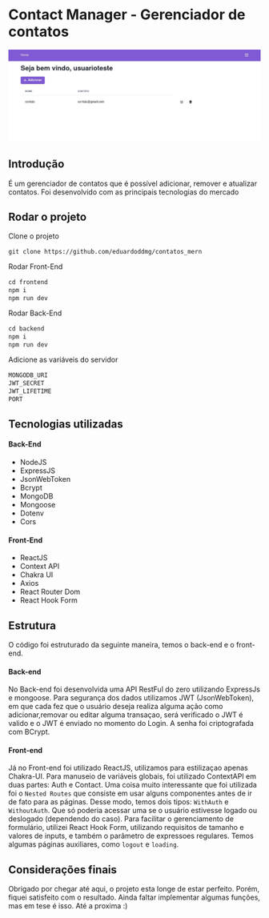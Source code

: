 # Contact Manager - Gerenciador de contatos
![imagem do projeto](screen.jpg)
<br>
## Introdução
É um gerenciador de contatos que é possível adicionar, remover e atualizar contatos. Foi desenvolvido com as principais tecnologias do mercado
## Rodar o projeto
Clone o projeto
```
git clone https://github.com/eduardoddmg/contatos_mern
```
Rodar Front-End
```
cd frontend
npm i
npm run dev
```
Rodar Back-End
```
cd backend
npm i
npm run dev
```
Adicione as variáveis do servidor
```
MONGODB_URI
JWT_SECRET
JWT_LIFETIME
PORT
```
## Tecnologias utilizadas
#### Back-End
* NodeJS
* ExpressJS
* JsonWebToken
* Bcrypt
* MongoDB
* Mongoose
* Dotenv
* Cors
#### Front-End
* ReactJS
* Context API
* Chakra UI
* Axios
* React Router Dom
* React Hook Form
## Estrutura
O código foi estruturado da seguinte maneira, temos o back-end e o front-end.
#### Back-end
No Back-end foi desenvolvida uma API RestFul do zero utilizando ExpressJs e mongoose. Para segurança dos dados utilizamos JWT (JsonWebToken), em que cada fez que o usuário deseja realiza alguma ação como adicionar,removar ou editar alguma transaçao, será verificado o JWT é valido e o JWT é enviado no momento do Login. A senha foi criptografada com BCrypt.
#### Front-end
Já no Front-end foi utilizado ReactJS, utilizamos para estilizaçao apenas Chakra-UI. Para manuseio de variáveis globais, foi utilizado ContextAPI em duas partes: Auth e Contact. Uma coisa muito interessante que foi utilizada foi o ```Nested Routes``` que consiste em usar alguns componentes antes de ir de fato para as páginas. Desse modo, temos dois tipos: ```WithAuth``` e ```WithoutAuth```. Que só poderia acessar uma se o usuário estivesse logado ou deslogado (dependendo do caso). Para facilitar o gerenciamento de formulário, utilizei React Hook Form, utilizando requisitos de tamanho e valores de inputs, e também o parâmetro de expressoes regulares. Temos algumas páginas auxiliares, como ```logout``` e ```loading```.
## Considerações finais
Obrigado por chegar até aqui, o projeto esta longe de estar perfeito. Porém, fiquei satisfeito com o resultado. Ainda faltar implementar algumas funções, mas em tese é isso. 
Até a proxima :)
